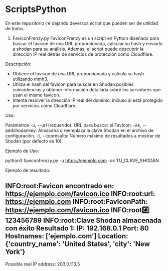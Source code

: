 # ScriptsPython
En este repositorio iré dejando deversos script que pueden ser de utilidad de todos.

1. FaviconFrenzy.py
FaviconFrenzy es un script en Python diseñado para buscar el favicon de una URL proporcionada, calcular su hash y enviarlo a shodan para su análisis. Además, el script puede descubrir la dirección IP real detrás de servicios de protección como Cloudflare.

Descripción: 
 - Obtiene el favicon de una URL proporcionada y calcula su hash utilizando mmh3.
 - Utiliza el hash del favicon para buscar en Shodan posibles coincidencias y obtener información detallada sobre los servidores que usan el mismo favicon.
 - Intenta resolver la dirección IP real del dominio, incluso si está protegido por servicios como Cloudflare.

Uso: 

Parámetros
-u, --url (requerido): URL para buscar el FavIcon.
-ak, --addshodankey: Almacena o reemplaza la clave Shodan en el archivo de configuración.
-t, --topresults: Número máximo de resultados a mostrar de Shodan (por defecto es 10).

Ejemplo de Uso:

python3 faviconfrenzy.py -u https://ejemplo.com -ak TU_CLAVE_SHODAN

Ejemplo de resultado:

INFO:root:Favicon encontrado en: https://ejemplo.com/favicon.ico
INFO:root:url: https://ejemplo.com
INFO:root:FavIconPath: https://ejemplo.com/favicon.ico
INFO:root:hash: 123456789
INFO:root:Clave Shodan almacenada con éxito
Resultado 1:
IP: 192.168.0.1
Port: 80
Hostnames: ['ejemplo.com']
Location: {'country_name': 'United States', 'city': 'New York'}
------------------------------------------------------------
Possible real IP address: 203.0.113.5

   
